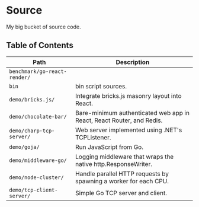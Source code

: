# Source

My big bucket of source code.

## Table of Contents

Path | Description
---- | -----------
`benchmark/go-react-render/` | 
`bin` | bin script sources.
`demo/bricks.js/` | Integrate bricks.js masonry layout into React.
`demo/chocolate-bar/` | Bare-minimum authenticated web app in React, React Router, and Redis.
`demo/charp-tcp-server/` | Web server implemented using .NET's TCPListener.
`demo/goja/` | Run JavaScript from Go.
`demo/middleware-go/` | Logging middleware that wraps the native http.ResponseWriter.
`demo/node-cluster/` | Handle parallel HTTP requests by spawning a worker for each CPU.
`demo/tcp-client-server/` | Simple Go TCP server and client.

